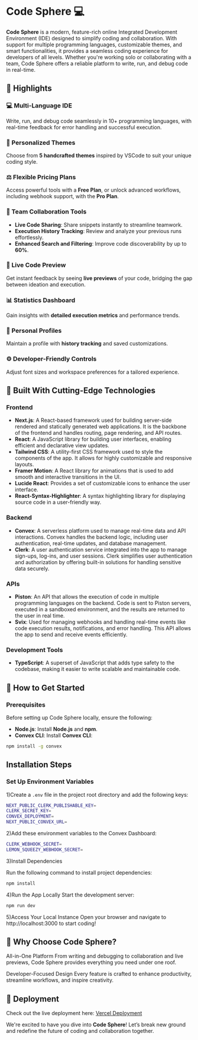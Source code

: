 # Code Sphere 💻

**Code Sphere** is a modern, feature-rich online Integrated Development Environment (IDE) designed to simplify coding and collaboration. With support for multiple programming languages, customizable themes, and smart functionalities, it provides a seamless coding experience for developers of all levels. Whether you're working solo or collaborating with a team, Code Sphere offers a reliable platform to write, run, and debug code in real-time.



## 🌟 Highlights  



### 💻 Multi-Language IDE

Write, run, and debug code seamlessly in 10+ programming languages, with real-time feedback for error handling and successful execution.



### 🎨 Personalized Themes

Choose from **5 handcrafted themes** inspired by VSCode to suit your unique coding style.



### ⚖️ Flexible Pricing Plans

Access powerful tools with a **Free Plan**, or unlock advanced workflows, including webhook support, with the **Pro Plan**.


### 🤝 Team Collaboration Tools

- **Live Code Sharing**: Share snippets instantly to streamline teamwork.
- **Execution History Tracking**: Review and analyze your previous runs effortlessly.
- **Enhanced Search and Filtering**: Improve code discoverability by up to **60%**.


 ### 🔎 Live Code Preview
Get instant feedback by seeing **live previews** of your code, bridging the gap between ideation and execution.
  


### 📊 Statistics Dashboard
Gain insights with **detailed execution metrics** and performance trends.  




### 👤 Personal Profiles
  Maintain a profile with **history tracking** and saved customizations.  


### ⚙️ Developer-Friendly Controls 
  Adjust font sizes and workspace preferences for a tailored experience.



## 🔧 Built With Cutting-Edge Technologies

### **Frontend**
- **Next.js**: A React-based framework used for building server-side rendered and statically generated web applications. It is the backbone of the frontend and handles routing, page rendering, and API routes.
- **React**: A JavaScript library for building user interfaces, enabling efficient and declarative view updates.
- **Tailwind CSS**: A utility-first CSS framework used to style the components of the app. It allows for highly customizable and responsive layouts.
- **Framer Motion**: A React library for animations that is used to add smooth and interactive transitions in the UI.
- **Lucide React**: Provides a set of customizable icons to enhance the user interface.
- **React-Syntax-Highlighter**: A syntax highlighting library for displaying source code in a user-friendly way.



### **Backend**
- **Convex**: A serverless platform used to manage real-time data and API interactions. Convex handles the backend logic, including user authentication, real-time updates, and database management.
- **Clerk**: A user authentication service integrated into the app to manage sign-ups, log-ins, and user sessions. Clerk simplifies user authentication and authorization by offering built-in solutions for handling sensitive data securely.



### **APIs**
- **Piston**: An API that allows the execution of code in multiple programming languages on the backend. Code is sent to Piston servers, executed in a sandboxed environment, and the results are returned to the user in real time.
- **Svix**: Used for managing webhooks and handling real-time events like code execution results, notifications, and error handling. This API allows the app to send and receive events efficiently.



### **Development Tools**
- **TypeScript**: A superset of JavaScript that adds type safety to the codebase, making it easier to write scalable and maintainable code.




## 🚀 How to Get Started

### **Prerequisites**

Before setting up Code Sphere locally, ensure the following:

- **Node.js**: Install **Node.js** and **npm**.
- **Convex CLI**: Install **Convex CLI**:

```bash
npm install -g convex
```


## Installation Steps



### Set Up Environment Variables

1)Create a `.env` file in the project root directory and add the following keys:

```bash
NEXT_PUBLIC_CLERK_PUBLISHABLE_KEY=
CLERK_SECRET_KEY=
CONVEX_DEPLOYMENT=
NEXT_PUBLIC_CONVEX_URL=

```


2)Add these environment variables to the Convex Dashboard:
```bash
CLERK_WEBHOOK_SECRET=
LEMON_SQUEEZY_WEBHOOK_SECRET=
```

3)Install Dependencies

Run the following command to install project dependencies:
```bash
npm install
```
4)Run the App Locally
Start the development server:
```bash
npm run dev
```
5)Access Your Local Instance
Open your browser and navigate to http://localhost:3000 to start coding!



## 🙌 Why Choose Code Sphere?



 All-in-One Platform
 From writing and debugging to collaboration and live previews, Code Sphere provides everything you need under one roof.



Developer-Focused Design
Every feature is crafted to enhance productivity, streamline workflows, and inspire creativity.




## 🚀 Deployment   

Check out the live deployment here: [Vercel Deployment](https://code-editor-sooty-zeta.vercel.app/)  





We're excited to have you dive into **Code Sphere**!
Let’s break new ground and redefine the future of coding and collaboration together. 


